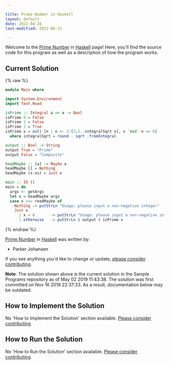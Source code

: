 ```yaml
---

title: Prime Number in Haskell
layout: default
date: 2022-04-28
last-modified: 2022-08-21

---
```


Welcome to the [Prime Number](https://sampleprograms.io/projects/prime-number) in [Haskell](https://sampleprograms.io/languages/haskell) page! Here, you'll find the source code for this program as well as a description of how the program works.

## Current Solution

{% raw %}

```haskell
module Main where

import System.Environment
import Text.Read

isPrime :: Integral a => a -> Bool
isPrime 0 = False
isPrime 1 = False
isPrime 2 = True
isPrime x = null [n | n <- 2:[3,5..integralSqrt x], x `mod` n == 0]
  where integralSqrt = round . sqrt .fromIntegral

output :: Bool -> String
output True = "Prime"
output False = "Composite"

headMaybe :: [a] -> Maybe a
headMaybe [] = Nothing
headMaybe (x:xs) = Just x

main :: IO ()
main = do
  args <- getArgs
  let x = headMaybe args
  case x >>= readMaybe of
    Nothing -> putStrLn "Usage: please input a non-negative integer"
    Just x
      | x < 0       -> putStrLn "Usage: please input a non-negative integer"
      | otherwise   -> putStrLn $ output $ isPrime x
```

{% endraw %}

[Prime Number](https://sampleprograms.io/projects/prime-number) in [Haskell](https://sampleprograms.io/languages/haskell) was written by:

- Parker Johansen

If you see anything you'd like to change or update, [please consider contributing](https://github.com/TheRenegadeCoder/sample-programs).

**Note**: The solution shown above is the current solution in the Sample Programs repository as of May 02 2019 11:43:38. The solution was first committed on Nov 16 2018 22:37:33. As a result, documentation below may be outdated.

## How to Implement the Solution

No 'How to Implement the Solution' section available. [Please consider contributing](https://github.com/TheRenegadeCoder/sample-programs-website).

## How to Run the Solution

No 'How to Run the Solution' section available. [Please consider contributing](https://github.com/TheRenegadeCoder/sample-programs-website).